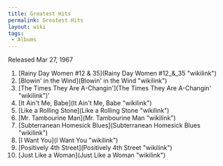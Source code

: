 ```yaml
---
title: Greatest Hits
permalink: Greatest Hits
layout: wiki
tags:
 - Albums
---
```


Released Mar 27, 1967

1.  [Rainy Day Women \#12 &amp;
    35](Rainy Day Women #12_&amp;_35 "wikilink")
2.  [](http://bobdylan.com/songs/rainy.html)[Blowin' in the
    Wind](Blowin' in the Wind "wikilink")
3.  [The Times They Are
    A-Changin'](The Times They Are A-Changin' "wikilink")'
4.  [It Ain't Me, Babe](It Ain't Me, Babe "wikilink")
5.  [Like a Rolling Stone](Like a Rolling Stone "wikilink")
6.  [Mr. Tambourine Man](Mr. Tambourine Man "wikilink")
7.  [Subterranean Homesick
    Blues](Subterranean Homesick Blues "wikilink")
8.  [I Want You](I Want You "wikilink")
9.  [Positively 4th Street](Positively 4th Street "wikilink")
10. [Just Like a Woman](Just Like a Woman "wikilink")

